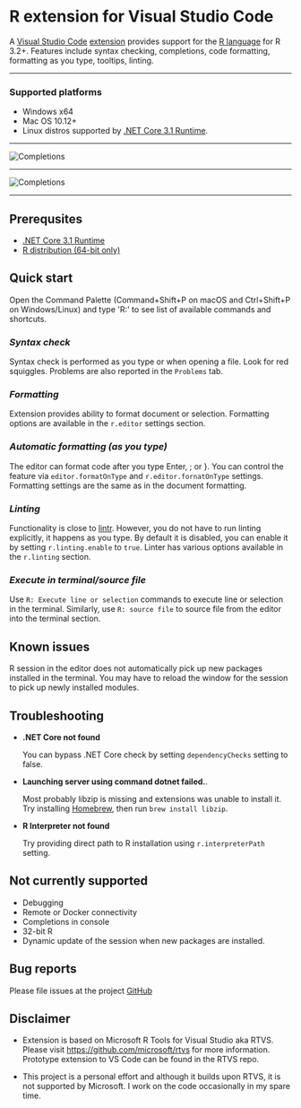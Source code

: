 # R extension for Visual Studio Code

A [Visual Studio Code](https://code.visualstudio.com/) [extension](https://marketplace.visualstudio.com/items?itemName=Mikhail-Arkhipov.r) provides support for the [R language](https://www.r-project.org/) for R 3.2+. Features include syntax checking, completions, code formatting, formatting as you type, tooltips, linting.

---
### Supported platforms
- Windows x64
- Mac OS 10.12+
- Linux distros supported by [.NET Core 3.1 Runtime](https://www.microsoft.com/net/download).

---
![Completions](https://raw.githubusercontent.com/MikhailArkhipov/vscode-r/master/src/VSCode/images/ggplot.png)

---
![Completions](https://raw.githubusercontent.com/MikhailArkhipov/vscode-r/master/src/VSCode/images/completions.png)

---
## Prerequsites

- [.NET Core 3.1 Runtime](https://www.microsoft.com/net/download)
- [R distribution (64-bit only)](https://cloud.r-project.org/)

## Quick start

Open the Command Palette (Command+Shift+P on macOS and Ctrl+Shift+P on Windows/Linux) and type 'R:' to see list of available commands and shortcuts.

### _Syntax check_
Syntax check is performed as you type or when opening a file. Look for red squiggles. Problems are also reported in the `Problems` tab.

### _Formatting_
Extension provides ability to format document or selection. Formatting options are available in the `r.editor` settings section.

### _Automatic formatting (as you type)_
The editor can format code after you type Enter, ; or }. You can control the feature via `editor.formatOnType` and `r.editor.fornatOnType` settings. Formatting settings are the same as in the document formatting.

### _Linting_ 
Functionality is close to [lintr](https://github.com/jimhester/lintr). However, you do not have to run linting explicitly, it happens as you type. By default it is disabled, you can enable it by setting `r.linting.enable` to `true`. Linter has various options available in the `r.linting` section.

### _Execute in terminal/source file_
Use `R: Execute line or selection` commands to execute line or selection in the terminal. Similarly, use `R: source file` to source file from the editor into the terminal section.

## Known issues
R session in the editor does not automatically pick up new packages installed in the terminal. You may have to reload the window for the session to pick up newly installed modules.

## Troubleshooting
- **.NET Core not found** 

  You can bypass .NET Core check by setting `dependencyChecks` setting to false.

- **Launching server using command dotnet failed.**. 
  
  Most probably libzip is missing and extensions was unable to install it. Try installing [Homebrew](https://brew.sh/), then run `brew install libzip`.

- **R Interpreter not found** 
    
    Try providing direct path to R installation using `r.interpreterPath` setting.

## Not currently supported
- Debugging
- Remote or Docker connectivity
- Completions in console
- 32-bit R
- Dynamic update of the session when new packages are installed.

## Bug reports
Please file issues at the project [GitHub](https://github.com/MikhailArkhipov/vscode-r)

## Disclaimer
- Extension is based on Microsoft R Tools for Visual Studio aka RTVS.
Please visit https://github.com/microsoft/rtvs for more information.
Prototype extension to VS Code can be found in the RTVS repo. 

- This project is a personal effort and although it builds upon RTVS,
it is not supported by Microsoft. I work on the code occasionally 
in my spare time.
